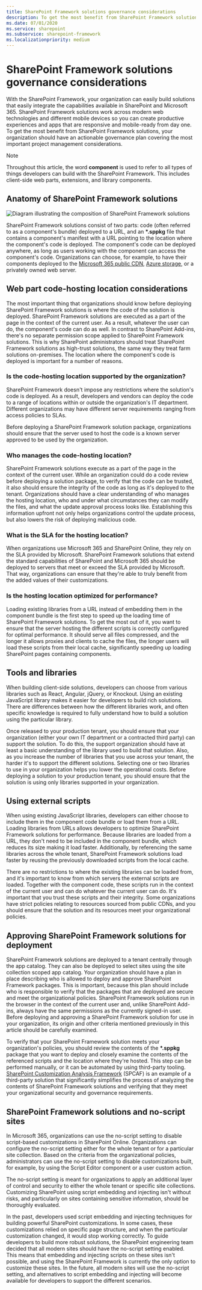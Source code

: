 ```yaml
---
title: SharePoint Framework solutions governance considerations
description: To get the most benefit from SharePoint Framework solutions, your organization should have an actionable governance plan covering the most important project management considerations.
ms.date: 07/01/2020
ms.service: sharepoint
ms.subservice: sharepoint-framework
ms.localizationpriority: medium
---
```

# SharePoint Framework solutions governance considerations

With the SharePoint Framework, your organization can easily build solutions that easily integrate the capabilities available in SharePoint and Microsoft 365. SharePoint Framework solutions work across modern web technologies and different mobile devices so you can create productive experiences and apps that are responsive and mobile-ready from day one. To get the most benefit from SharePoint Framework solutions, your organization should have an actionable governance plan covering the most important project management considerations.

> [!NOTE]
> Throughout this article, the word **component** is used to refer to all types of things developers can build with the SharePoint Framework. This includes client-side web parts, extensions, and library components.

## Anatomy of SharePoint Framework solutions

![Diagram illustrating the composition of SharePoint Framework solutions](../../../images/guidance-governance-spfx-structure-schema.png)

SharePoint Framework solutions consist of two parts: code (often referred to as a component's bundle) deployed to a URL, and an **\*.sppkg** file that contains a component's manifest with a URL pointing to the location where the component's code is deployed. The component's code can be deployed anywhere, as long as users working with the component can access the component's code. Organizations can choose, for example, to have their components deployed to the [Microsoft 365 public CDN](https://developer.microsoft.com/office/blogs/office-365-public-cdn-developer-preview-release), [Azure storage](../get-started/deploy-web-part-to-cdn.md), or a privately owned web server.

## Web part code-hosting location considerations

The most important thing that organizations should know before deploying SharePoint Framework solutions is where the code of the solution is deployed. SharePoint Framework solutions are executed as a part of the page in the context of the current user. As a result, whatever the user can do, the component's code can do as well. In contrast to SharePoint Add-ins, there's no separate permission scope applied to SharePoint Framework solutions. This is why SharePoint administrators should treat SharePoint Framework solutions as high-trust solutions, the same way they treat farm solutions on-premises. The location where the component's code is deployed is important for a number of reasons.

### Is the code-hosting location supported by the organization?

SharePoint Framework doesn't impose any restrictions where the solution's code is deployed. As a result, developers and vendors can deploy the code to a range of locations within or outside the organization's IT department. Different organizations may have different server requirements ranging from access policies to SLAs. 

Before deploying a SharePoint Framework solution package, organizations should ensure that the server used to host the code is a known server approved to be used by the organization.

### Who manages the code-hosting location?

SharePoint Framework solutions execute as a part of the page in the context of the current user. While an organization could do a code review before deploying a solution package, to verify that the code can be trusted, it also should ensure the integrity of the code as long as it's deployed to the tenant. Organizations should have a clear understanding of who manages the hosting location, who and under what circumstances they can modify the files, and what the update approval process looks like. Establishing this information upfront not only helps organizations control the update process, but also lowers the risk of deploying malicious code.

### What is the SLA for the hosting location?

When organizations use Microsoft 365 and SharePoint Online, they rely on the SLA provided by Microsoft. SharePoint Framework solutions that extend the standard capabilities of SharePoint and Microsoft 365 should be deployed to servers that meet or exceed the SLA provided by Microsoft. That way, organizations can ensure that they're able to truly benefit from the added values of their customizations.

### Is the hosting location optimized for performance?

Loading existing libraries from a URL instead of embedding them in the component bundle is the first step to speed up the loading time of SharePoint Framework solutions. To get the most out of it, you want to ensure that the server hosting the different scripts is correctly configured for optimal performance. It should serve all files compressed, and the longer it allows proxies and clients to cache the files, the longer users will load these scripts from their local cache, significantly speeding up loading SharePoint pages containing components.

## Tools and libraries

When building client-side solutions, developers can choose from various libraries such as React, Angular, jQuery, or Knockout. Using an existing JavaScript library makes it easier for developers to build rich solutions. There are differences between how the different libraries work, and often specific knowledge is required to fully understand how to build a solution using the particular library.

Once released to your production tenant, you should ensure that your organization (either your own IT department or a contracted third party) can support the solution. To do this, the support organization should have at least a basic understanding of the library used to build that solution. Also, as you increase the number of libraries that you use across your tenant, the harder it's to support the different solutions. Selecting one or two libraries to use in your organization helps you lower the operational costs. Before deploying a solution to your production tenant, you should ensure that the solution is using only libraries supported in your organization.

## Using external scripts

When using existing JavaScript libraries, developers can either choose to include them in the component code bundle or load them from a URL. Loading libraries from URLs allows developers to optimize SharePoint Framework solutions for performance. Because libraries are loaded from a URL, they don't need to be included in the component bundle, which reduces its size making it load faster. Additionally, by referencing the same libraries across the whole tenant, SharePoint Framework solutions load faster by reusing the previously downloaded scripts from the local cache.

There are no restrictions to where the existing libraries can be loaded from, and it's important to know from which servers the external scripts are loaded. Together with the component code, these scripts run in the context of the current user and can do whatever the current user can do. It's important that you trust these scripts and their integrity. Some organizations have strict policies relating to resources sourced from public CDNs, and you should ensure that the solution and its resources meet your organizational policies.

## Approving SharePoint Framework solutions for deployment

SharePoint Framework solutions are deployed to a tenant centrally through the app catalog. They can also be deployed to select sites using the site collection scoped app catalog. Your organization should have a plan in place describing who is allowed to deploy and approve SharePoint Framework packages. This is important, because this plan should include who is responsible to verify that the packages that are deployed are secure and meet the organizational policies. SharePoint Framework solutions run in the browser in the context of the current user and, unlike SharePoint Add-ins, always have the same permissions as the currently signed-in user. Before deploying and approving a SharePoint Framework solution for use in your organization, its origin and other criteria mentioned previously in this article should be carefully examined.

To verify that your SharePoint Framework solution meets your organization's policies, you should review the contents of the **\*.sppkg** package that you want to deploy and closely examine the contents of the referenced scripts and the location where they're hosted. This step can be performed manually, or it can be automated by using third-party tooling. [SharePoint Customization Analysis Framework](https://rencore.com/products/#spcaf) (SPCAF) is an example of a third-party solution that significantly simplifies the process of analyzing the contents of SharePoint Framework solutions and verifying that they meet your organizational security and governance requirements.

## SharePoint Framework solutions and no-script sites

In Microsoft 365, organizations can use the no-script setting to disable script-based customizations in SharePoint Online. Organizations can configure the no-script setting either for the whole tenant or for a particular site collection. Based on the criteria from the organizational policies, administrators can use the no-script setting to disable customizations built, for example, by using the Script Editor component or a user custom action.

The no-script setting is meant for organizations to apply an additional layer of control and security to either the whole tenant or specific site collections. Customizing SharePoint using script embedding and injecting isn't without risks, and particularly on sites containing sensitive information, should be thoroughly evaluated.

In the past, developers used script embedding and injecting techniques for building powerful SharePoint customizations. In some cases, these customizations relied on specific page structure, and when the particular customization changed, it would stop working correctly. To guide developers to build more robust solutions, the SharePoint engineering team decided that all modern sites should have the no-script setting enabled. This means that embedding and injecting scripts on these sites isn't possible, and using the SharePoint Framework is currently the only option to customize these sites. In the future, all modern sites will use the no-script setting, and alternatives to script embedding and injecting will become available for developers to support the different scenarios.
